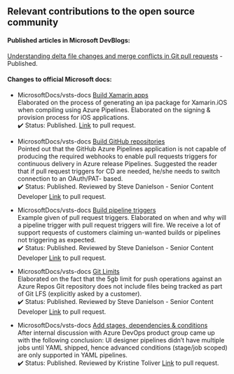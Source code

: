 ## Relevant contributions to the open source community

#### Published articles in Microsoft DevBlogs:  
[Understanding delta file changes and merge conflicts in Git pull requests](https://devblogs.microsoft.com/devops/understanding-delta-file-changes-and-merge-conflicts-in-git-pull-requests/) - Published.

#### Changes to official Microsoft docs:  
- MicrosoftDocs/vsts-docs [Build Xamarin apps](https://docs.microsoft.com/azure/devops/pipelines/ecosystems/xamarin?view=azure-devops&tabs=yaml)  
Elaborated on the process of generating an ipa package for Xamarin.iOS when compiling using Azure Pipelines. Elaborated on the signing & provision process for iOS applications.  
:heavy_check_mark: Status: Published. [Link](https://github.com/MicrosoftDocs/vsts-docs/pull/4657) to pull request.

- MicrosoftDocs/vsts-docs [Build GitHub repositories](https://docs.microsoft.com/azure/devops/pipelines/repos/github?view=azure-devops&tabs=yaml)  
Pointed out that the GitHub Azure Pipelines application is not capable of producing the required webhooks to enable pull requests triggers for continuous delivery in Azure release Pipelines. Suggested the reader that if pull request triggers for CD are needed, he/she needs to switch connection to an OAuth/PAT- based.  
:heavy_check_mark: Status: Published. Reviewed by Steve Danielson - Senior Content Developer [Link](https://github.com/MicrosoftDocs/vsts-docs/pull/3904) to pull request.

- MicrosoftDocs/vsts-docs [Build pipeline triggers](https://docs.microsoft.com/azure/devops/pipelines/build/triggers?view=azure-devops&tabs=yaml)  
Example given of pull request triggers. Elaborated on when and why will a pipeline trigger with pull request triggers will fire. We receive a lot of support requests of customers claiming un-wanted builds or pipelines not triggering as expected.  
:heavy_check_mark: Status: Published. Reviewed by Steve Danielson - Senior Content Developer [Link](https://github.com/MicrosoftDocs/vsts-docs/pull/4553) to pull request.

- MicrosoftDocs/vsts-docs [Git Limits](https://docs.microsoft.com/azure/devops/repos/git/limits?view=azure-devops)  
Elaborated on the fact that the 5gb limit for push operations against an Azure Repos Git repository does not include files being tracked as part of Git LFS (explicitly asked by a customer).  
:heavy_check_mark: Status: Published. Reviewed by Steve Danielson - Senior Content Developer [Link](https://github.com/MicrosoftDocs/vsts-docs/pull/6039) to pull request.

- MicrosoftDocs/vsts-docs [Add stages, dependencies & conditions](https://docs.microsoft.com/azure/devops/pipelines/process/stages?view=azure-devops&tabs=yaml#conditions)  
After internal discussion with Azure DevOps product group came up with the following conclusion: UI designer pipelines didn’t have multiple jobs until YAML shipped, hence advanced conditions (stage/job scoped) are only supported in YAML pipelines.  
:heavy_check_mark: Status: Published. Reviewed by Kristine Toliver [Link](https://github.com/MicrosoftDocs/vsts-docs/pull/7171) to pull request.

